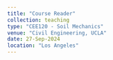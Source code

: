 ```yaml
---
title: "Course Reader"
collection: teaching
type: "CEE120 - Soil Mechanics"
venue: "Civil Engineering, UCLA"
date: 27-Sep-2024
location: "Los Angeles"
---
```

